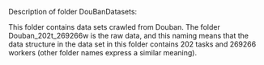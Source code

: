 Description of folder DouBanDatasets:

This folder contains data sets crawled from Douban. The folder Douban_202t_269266w is the raw data, and this naming means that the data structure in the data set in this folder contains 202 tasks and 269266 workers (other folder names express a similar meaning).

